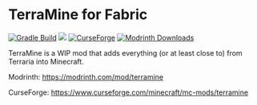 # TerraMine for Fabric
[![Gradle Build](https://github.com/jakeb072001/TerraMine/actions/workflows/build.yml/badge.svg)](https://github.com/jakeb072001/TerraMine/actions/workflows/build.yml) [![](https://jitpack.io/v/jakeb072001/TerraMine.svg)](https://jitpack.io/#jakeb072001/Terramine) 
[![CurseForge](https://cf.way2muchnoise.eu/629183.svg)](https://www.curseforge.com/minecraft/mc-mods/terra-mine)
[![Modrinth Downloads](https://img.shields.io/modrinth/dt/WbwMfRsz?logo=Modrinth&label=Modrinth)](https://modrinth.com/mod/terramine)

TerraMine is a WIP mod that adds everything (or at least close to) from Terraria into Minecraft.


Modrinth: https://modrinth.com/mod/terramine

CurseForge: https://www.curseforge.com/minecraft/mc-mods/terramine
